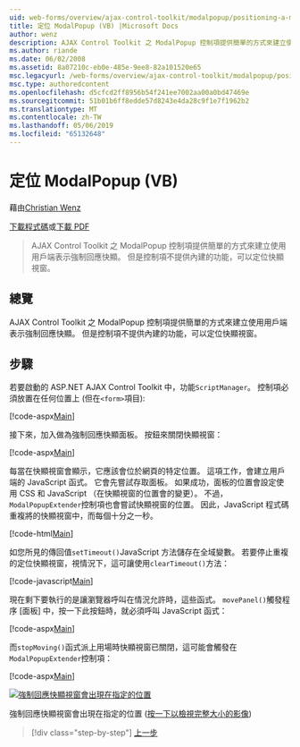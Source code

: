 ```yaml
---
uid: web-forms/overview/ajax-control-toolkit/modalpopup/positioning-a-modalpopup-vb
title: 定位 ModalPopup (VB) |Microsoft Docs
author: wenz
description: AJAX Control Toolkit 之 ModalPopup 控制項提供簡單的方式來建立使用用戶端表示強制回應快顯。 控制項不提供的不過...
ms.author: riande
ms.date: 06/02/2008
ms.assetid: 8a07210c-eb0e-485e-9ee8-82a101520e65
msc.legacyurl: /web-forms/overview/ajax-control-toolkit/modalpopup/positioning-a-modalpopup-vb
msc.type: authoredcontent
ms.openlocfilehash: d5cfcd2ff8956b54f241ee7002aa00a0bd47469e
ms.sourcegitcommit: 51b01b6ff8edde57d8243e4da28c9f1e7f1962b2
ms.translationtype: MT
ms.contentlocale: zh-TW
ms.lasthandoff: 05/06/2019
ms.locfileid: "65132648"
---
```

# <a name="positioning-a-modalpopup-vb"></a>定位 ModalPopup (VB)

藉由[Christian Wenz](https://github.com/wenz)

[下載程式碼](http://download.microsoft.com/download/2/4/0/24052038-f942-4336-905b-b60ae56f0dd5/ModalPopup4.vb.zip)或[下載 PDF](http://download.microsoft.com/download/b/6/a/b6ae89ee-df69-4c87-9bfb-ad1eb2b23373/modalpopup4VB.pdf)

> AJAX Control Toolkit 之 ModalPopup 控制項提供簡單的方式來建立使用用戶端表示強制回應快顯。 但是控制項不提供內建的功能，可以定位快顯視窗。

## <a name="overview"></a>總覽

AJAX Control Toolkit 之 ModalPopup 控制項提供簡單的方式來建立使用用戶端表示強制回應快顯。 但是控制項不提供內建的功能，可以定位快顯視窗。

## <a name="steps"></a>步驟

若要啟動的 ASP.NET AJAX Control Toolkit 中，功能`ScriptManager`。 控制項必須放置在任何位置上 (但在`<form>`項目):

[!code-aspx[Main](positioning-a-modalpopup-vb/samples/sample1.aspx)]

接下來，加入做為強制回應快顯面板。 按鈕來關閉快顯視窗：

[!code-aspx[Main](positioning-a-modalpopup-vb/samples/sample2.aspx)]

每當在快顯視窗會顯示，它應該會位於網頁的特定位置。 這項工作，會建立用戶端的 JavaScript 函式。 它會先嘗試存取面板。 如果成功，面板的位置會設定使用 CSS 和 JavaScript （在快顯視窗的位置會的變更）。 不過，`ModalPopupExtender`控制項也會嘗試快顯視窗的位置。 因此，JavaScript 程式碼重複將的快顯視窗中，而每個十分之一秒。

[!code-html[Main](positioning-a-modalpopup-vb/samples/sample3.html)]

如您所見的傳回值`setTimeout()`JavaScript 方法儲存在全域變數。 若要停止重複的定位快顯視窗，視情況下，這可讓使用`clearTimeout()`方法：

[!code-javascript[Main](positioning-a-modalpopup-vb/samples/sample4.js)]

現在剩下要執行的是讓瀏覽器呼叫在情況允許時，這些函式。 `movePanel()`觸發程序 [面板] 中，按一下此按鈕時，就必須呼叫 JavaScript 函式：

[!code-aspx[Main](positioning-a-modalpopup-vb/samples/sample5.aspx)]

而`stopMoving()`函式派上用場時快顯視窗已關閉，這可能會觸發在`ModalPopupExtender`控制項：

[!code-aspx[Main](positioning-a-modalpopup-vb/samples/sample6.aspx)]

[![強制回應快顯視窗會出現在指定的位置](positioning-a-modalpopup-vb/_static/image2.png)](positioning-a-modalpopup-vb/_static/image1.png)

強制回應快顯視窗會出現在指定的位置 ([按一下以檢視完整大小的影像](positioning-a-modalpopup-vb/_static/image3.png))

> [!div class="step-by-step"]
> [上一步](handling-postbacks-from-a-modalpopup-vb.md)
